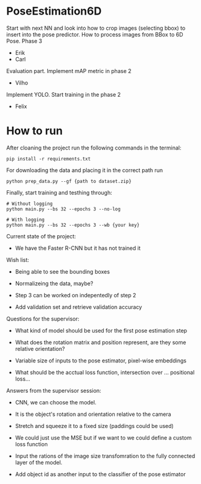 # PoseEstimation6D

Start with next NN and look into how to crop images (selecting bbox) to insert into the pose predictor. How to process images from BBox to 6D Pose. Phase 3
- Erik
- Carl

Evaluation part. Implement mAP metric in phase 2
- Vilho

Implement YOLO. Start training in the phase 2
- Felix

# How to run
After cloaning the project run the following commands in the terminal:
```
pip install -r requirements.txt
```

For downloading the data and placing it in the correct path run
```
python prep_data.py --gf {path to dataset.zip}
```

Finally, start training and testhing through:
```
# Without logging 
python main.py --bs 32 --epochs 3 --no-log

# With logging 
python main.py --bs 32 --epochs 3 --wb {your key}
```

Current state of the project:

 - We have the Faster R-CNN but it has not trained it
 

Wish list:

 - Being able to see the bounding boxes

 - Normalizeing the data, maybe?

 - Step 3 can be worked on indepentedly of step 2

 - Add validation set and retrieve validation accuracy


Questions for the supervisor:

 - What kind of model should be used for the first pose estimation step

 - What does the rotation matrix and position represent, are they some relative orientation?

 - Variable size of inputs to the pose estimator, pixel-wise embeddings

 - What should be the acctual loss function, intersection over ... positional loss...

 
Answers from the supervisor session:

 - CNN, we can choose the model.

 - It is the object's rotation and orientation relative to the camera

 - Stretch and squeeze it to a fixed size (paddings could be used)

 - We could just use the MSE but if we want to we could define a custom loss function

 - Input the rations of the image size transfomration to the fully connected layer of the model.

 - Add object id as another input to the classifier of the pose estimator


